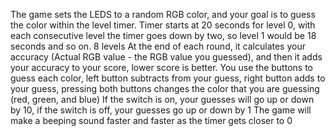 The game sets the LEDS to a random RGB color, and your goal is to guess the color within the level timer.
Timer starts at 20 seconds for level 0, with each consecutive level the timer goes down by two, so level 1 would be 18 seconds and so on.
8 levels
At the end of each round, it calculates your accuracy (Actual RGB value - the RGB value you guessed), and then it adds your accuracy to your score, lower score is better.
You use the buttons to guess each color, left button subtracts from your guess, right button adds to your guess, pressing both buttons changes the color that you are guessing (red, green, and blue)
If the switch is on, your guesses will go up or down by 10, if the switch is off, your guesses go up or down by 1
The game will make a beeping sound faster and faster as the timer gets closer to 0
